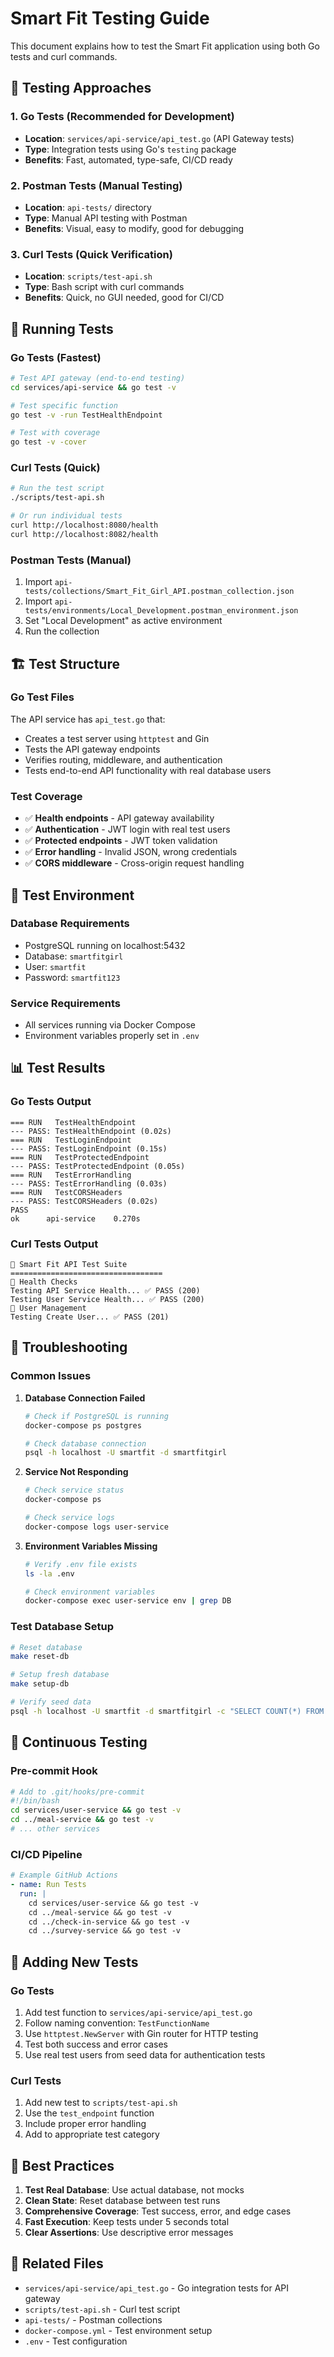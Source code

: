 # Smart Fit Testing Guide

This document explains how to test the Smart Fit application using both Go tests and curl commands.

## 🧪 Testing Approaches

### 1. **Go Tests (Recommended for Development)**

- **Location**: `services/api-service/api_test.go` (API Gateway tests)
- **Type**: Integration tests using Go's `testing` package
- **Benefits**: Fast, automated, type-safe, CI/CD ready

### 2. **Postman Tests (Manual Testing)**

- **Location**: `api-tests/` directory
- **Type**: Manual API testing with Postman
- **Benefits**: Visual, easy to modify, good for debugging

### 3. **Curl Tests (Quick Verification)**

- **Location**: `scripts/test-api.sh`
- **Type**: Bash script with curl commands
- **Benefits**: Quick, no GUI needed, good for CI/CD

## 🚀 Running Tests

### **Go Tests (Fastest)**

```bash
# Test API gateway (end-to-end testing)
cd services/api-service && go test -v

# Test specific function
go test -v -run TestHealthEndpoint

# Test with coverage
go test -v -cover
```

### **Curl Tests (Quick)**

```bash
# Run the test script
./scripts/test-api.sh

# Or run individual tests
curl http://localhost:8080/health
curl http://localhost:8082/health
```

### **Postman Tests (Manual)**

1. Import `api-tests/collections/Smart_Fit_Girl_API.postman_collection.json`
2. Import `api-tests/environments/Local_Development.postman_environment.json`
3. Set "Local Development" as active environment
4. Run the collection

## 🏗️ Test Structure

### **Go Test Files**

The API service has `api_test.go` that:

- Creates a test server using `httptest` and Gin
- Tests the API gateway endpoints
- Verifies routing, middleware, and authentication
- Tests end-to-end API functionality with real database users

### **Test Coverage**

- ✅ **Health endpoints** - API gateway availability
- ✅ **Authentication** - JWT login with real test users
- ✅ **Protected endpoints** - JWT token validation
- ✅ **Error handling** - Invalid JSON, wrong credentials
- ✅ **CORS middleware** - Cross-origin request handling

## 🔧 Test Environment

### **Database Requirements**

- PostgreSQL running on localhost:5432
- Database: `smartfitgirl`
- User: `smartfit`
- Password: `smartfit123`

### **Service Requirements**

- All services running via Docker Compose
- Environment variables properly set in `.env`

## 📊 Test Results

### **Go Tests Output**

```
=== RUN   TestHealthEndpoint
--- PASS: TestHealthEndpoint (0.02s)
=== RUN   TestLoginEndpoint
--- PASS: TestLoginEndpoint (0.15s)
=== RUN   TestProtectedEndpoint
--- PASS: TestProtectedEndpoint (0.05s)
=== RUN   TestErrorHandling
--- PASS: TestErrorHandling (0.03s)
=== RUN   TestCORSHeaders
--- PASS: TestCORSHeaders (0.02s)
PASS
ok      api-service    0.270s
```

### **Curl Tests Output**

```
🧪 Smart Fit API Test Suite
==================================
🏥 Health Checks
Testing API Service Health... ✅ PASS (200)
Testing User Service Health... ✅ PASS (200)
👤 User Management
Testing Create User... ✅ PASS (201)
```

## 🚨 Troubleshooting

### **Common Issues**

1. **Database Connection Failed**

   ```bash
   # Check if PostgreSQL is running
   docker-compose ps postgres

   # Check database connection
   psql -h localhost -U smartfit -d smartfitgirl
   ```

2. **Service Not Responding**

   ```bash
   # Check service status
   docker-compose ps

   # Check service logs
   docker-compose logs user-service
   ```

3. **Environment Variables Missing**

   ```bash
   # Verify .env file exists
   ls -la .env

   # Check environment variables
   docker-compose exec user-service env | grep DB
   ```

### **Test Database Setup**

```bash
# Reset database
make reset-db

# Setup fresh database
make setup-db

# Verify seed data
psql -h localhost -U smartfit -d smartfitgirl -c "SELECT COUNT(*) FROM USERS;"
```

## 🔄 Continuous Testing

### **Pre-commit Hook**

```bash
# Add to .git/hooks/pre-commit
#!/bin/bash
cd services/user-service && go test -v
cd ../meal-service && go test -v
# ... other services
```

### **CI/CD Pipeline**

```yaml
# Example GitHub Actions
- name: Run Tests
  run: |
    cd services/user-service && go test -v
    cd ../meal-service && go test -v
    cd ../check-in-service && go test -v
    cd ../survey-service && go test -v
```

## 📝 Adding New Tests

### **Go Tests**

1. Add test function to `services/api-service/api_test.go`
2. Follow naming convention: `TestFunctionName`
3. Use `httptest.NewServer` with Gin router for HTTP testing
4. Test both success and error cases
5. Use real test users from seed data for authentication tests

### **Curl Tests**

1. Add new test to `scripts/test-api.sh`
2. Use the `test_endpoint` function
3. Include proper error handling
4. Add to appropriate test category

## 🎯 Best Practices

1. **Test Real Database**: Use actual database, not mocks
2. **Clean State**: Reset database between test runs
3. **Comprehensive Coverage**: Test success, error, and edge cases
4. **Fast Execution**: Keep tests under 5 seconds total
5. **Clear Assertions**: Use descriptive error messages

## 🔗 Related Files

- `services/api-service/api_test.go` - Go integration tests for API gateway
- `scripts/test-api.sh` - Curl test script
- `api-tests/` - Postman collections
- `docker-compose.yml` - Test environment setup
- `.env` - Test configuration
